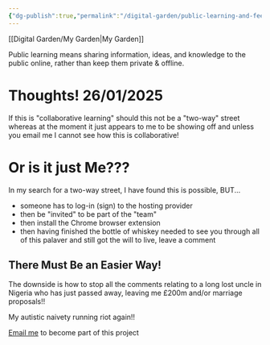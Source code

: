 ```yaml
---
{"dg-publish":true,"permalink":"/digital-garden/public-learning-and-feedback/","tags":["DG"]}
---
```


[[Digital Garden/My Garden\|My Garden]]

Public learning means sharing information, ideas, and knowledge to the public online, rather than keep them private & offline.

# Thoughts! 26/01/2025

If this is "collaborative learning" should this not be a "two-way" street whereas at the moment it just appears to me to be showing off and unless you email me I cannot see how this is collaborative!

# Or is it just Me???

In my search for a two-way street, I have found this is possible, BUT...

- someone has to log-in (sign) to the hosting provider
- then be "invited" to be part of the "team"
- then install the Chrome browser extension
- then having finished the bottle of whiskey needed to see you through all of this palaver and still got the will to live, leave a comment

## There Must Be an Easier Way!

The downside is how to stop all the comments relating to a long lost uncle in Nigeria who has just passed away, leaving me £200m and/or marriage proposals!!

My autistic naivety running riot again!!

[Email me](mailto:chris@quidity.co.uk) to become part of this project